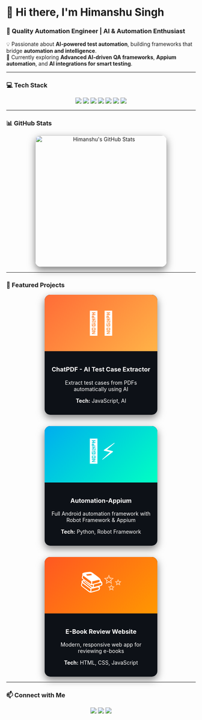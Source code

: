 # 👋 Hi there, I'm Himanshu Singh
### 🚀 Quality Automation Engineer | AI & Automation Enthusiast

💡 Passionate about **AI-powered test automation**, building frameworks that bridge **automation and intelligence**.  
🌱 Currently exploring **Advanced AI-driven QA frameworks**, **Appium automation**, and **AI integrations for smart testing**.  

---

### 💻 Tech Stack
<p align="center">
  <img src="https://img.shields.io/badge/Java-ED8B00?style=for-the-badge&logo=java&logoColor=white" />
  <img src="https://img.shields.io/badge/Python-3776AB?style=for-the-badge&logo=python&logoColor=white" />
  <img src="https://img.shields.io/badge/AI-FF6C37?style=for-the-badge&logo=openai&logoColor=white" />
  <img src="https://img.shields.io/badge/Selenium-43B02A?style=for-the-badge&logo=selenium&logoColor=white" />
  <img src="https://img.shields.io/badge/Appium-00ADEF?style=for-the-badge&logo=appium&logoColor=white" />
  <img src="https://img.shields.io/badge/RobotFramework-0088CC?style=for-the-badge&logo=robotframework&logoColor=white" />
  <img src="https://img.shields.io/badge/RESTAPI-FF6C37?style=for-the-badge&logo=postman&logoColor=white" />
</p>

---

### 📊 GitHub Stats
<p align="center" style="display: flex; justify-content: center; flex-wrap: wrap; gap: 25px;">
  <!-- Main GitHub Stats Card -->
  <img 
    src="https://github-readme-stats.vercel.app/api?username=Himaanshu-Singh&show_icons=true&theme=dark&count_private=true&hide_title=false&hide_border=false&include_all_commits=true" 
    width="350" 
    style="border-radius: 15px; box-shadow: 0 8px 20px rgba(0,0,0,0.5); transition: transform 0.3s ease;" 
    onmouseover="this.style.transform='scale(1.05)'" 
    onmouseout="this.style.transform='scale(1)'" 
    alt="Himanshu's GitHub Stats"
  />


</p>

---

### 🌟 Featured Projects
<div align="center" style="display: flex; justify-content: center; flex-wrap: wrap; gap: 30px;">

<!-- Project Card 1 -->
<div style="width: 300px; border-radius: 15px; overflow: hidden; background: #0d1117; box-shadow: 0 8px 20px rgba(0,0,0,0.5); transition: transform 0.3s ease;">
  <a href="https://github.com/Himaanshu-Singh/ChatPDF---AI-powered-Test-case-Extractor" target="_blank" style="text-decoration: none; color: white;">
    <div style="width: 100%; height: 150px; background: linear-gradient(135deg, #FF6C37, #FFB347); display: flex; align-items: center; justify-content: center; font-size: 60px;">
      📄🤖
    </div>
    <div style="padding: 15px;">
      <h3>ChatPDF - AI Test Case Extractor</h3>
      <p>Extract test cases from PDFs automatically using AI</p>
      <p><b>Tech:</b> JavaScript, AI</p>
    </div>
  </a>
</div>

<!-- Project Card 2 -->
<div style="width: 300px; border-radius: 15px; overflow: hidden; background: #0d1117; box-shadow: 0 8px 20px rgba(0,0,0,0.5); transition: transform 0.3s ease;">
  <a href="https://github.com/Himaanshu-Singh/Automation-appium" target="_blank" style="text-decoration: none; color: white;">
    <div style="width: 100%; height: 150px; background: linear-gradient(135deg, #00ADEF, #00FFC3); display: flex; align-items: center; justify-content: center; font-size: 60px;">
      📱⚡
    </div>
    <div style="padding: 15px;">
      <h3>Automation-Appium</h3>
      <p>Full Android automation framework with Robot Framework & Appium</p>
      <p><b>Tech:</b> Python, Robot Framework</p>
    </div>
  </a>
</div>

<!-- Project Card 3 -->
<div style="width: 300px; border-radius: 15px; overflow: hidden; background: #0d1117; box-shadow: 0 8px 20px rgba(0,0,0,0.5); transition: transform 0.3s ease;">
  <a href="https://github.com/Himaanshu-Singh/E-Book-Review-Website" target="_blank" style="text-decoration: none; color: white;">
    <div style="width: 100%; height: 150px; background: linear-gradient(135deg, #FF5722, #FF9800); display: flex; align-items: center; justify-content: center; font-size: 60px;">
      📚✨
    </div>
    <div style="padding: 15px;">
      <h3>E-Book Review Website</h3>
      <p>Modern, responsive web app for reviewing e-books</p>
      <p><b>Tech:</b> HTML, CSS, JavaScript</p>
    </div>
  </a>
</div>

</div>

---

### 📫 Connect with Me
<p align="center">
  <a href="https://www.linkedin.com/in/himanshu9415"><img src="https://img.shields.io/badge/LinkedIn-0A66C2?style=for-the-badge&logo=linkedin&logoColor=white" /></a>
  <a href="https://himaanshu-singh.github.io/E-Book-Review-Website/"><img src="https://img.shields.io/badge/Portfolio-FF5722?style=for-the-badge&logo=github&logoColor=white" /></a>
  <a href="mailto:singhhimanshu9414@gmail.com"><img src="https://img.shields.io/badge/Email-D14836?style=for-the-badge&logo=gmail&logoColor=white" /></a>
</p>
